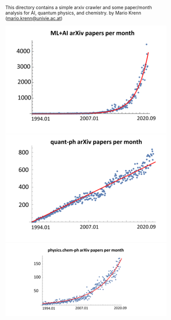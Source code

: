 



This directory contains a simple arxiv crawler and some paper/month analysis for AI, quantum physics, and chemistry.
by Mario Krenn (mario.krenn@univie.ac.at)
 
![Image papers in AI](https://raw.githubusercontent.com/MarioKrenn6240/SEMNET/master/crawlers/numOfML.png)
![Image papers in Quantum Physics](https://raw.githubusercontent.com/MarioKrenn6240/SEMNET/master/crawlers/numOfQ.png)
![Image papers in Chemistry](https://raw.githubusercontent.com/MarioKrenn6240/SEMNET/master/crawlers/numOfC.png)
